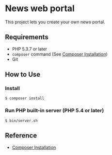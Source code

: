 # News web portal

This project lets you create your own news portal.

## Requirements

* PHP 5.3.7 or later
* `composer` command (See [Composer Installation](https://getcomposer.org/doc/00-intro.md#installation-linux-unix-osx))
* Git

## How to Use

### Install 
```
$ composer install
```

### Run PHP built-in server (PHP 5.4 or later)

```
$ bin/server.sh
```


## Reference

* [Composer Installation](https://getcomposer.org/doc/00-intro.md#installation-linux-unix-osx)
